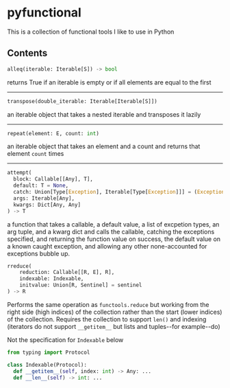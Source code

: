 # pyfunctional

This is a collection of functional tools I like to use in Python

## Contents

```python
alleq(iterable: Iterable[S]) -> bool
```

returns True if an iterable is empty or if all elements are equal to the first

---

```python
transpose(double_iterable: Iterable[Iterable[S]])
```

an iterable object that takes a nested iterable and transposes it lazily

---

```python
repeat(element: E, count: int)
```

an iterable object that takes an element and a count and returns that element `count` times

---

```python
attempt(
  block: Callable[[Any], T],
  default: T = None,
  catch: Union[Type[Exception], Iterable[Type[Exception]]] = (Exception,),
  args: Iterable[Any],
  kwargs: Dict[Any, Any]
) -> T
```

a function that takes a callable, a default value, a list of excpetion types, an arg tuple, and a kwarg dict and calls the callable, catching the exceptions specified, and returning the function value on success, the default value on a known caught exception, and allowing any other none-accounted for exceptions bubble up.

```python
rreduce(
    reduction: Callable[[R, E], R],
    indexable: Indexable,
    initvalue: Union[R, Sentinel] = sentinel
) -> R
```

Performs the same operation as `functools.reduce` but working from the right side (high indices) of the collection rather than the start (lower indices) of the collection. Requires the collection to support `len()` and indexing (iterators do not support `__getitem__` but lists and tuples--for example--do)

Not the specification for `Indexable` below

```python
from typing import Protocol

class Indexable(Protocol):
  def __getitem__(self, index: int) -> Any: ...
  def __len__(self) -> int: ...
```
